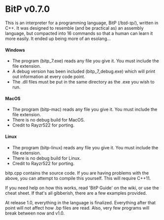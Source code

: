# BitP v0.7.0

This is an interpreter for a programming language, BitP (/bɪd-ɪp/), written in C++.
It was designed to resemble (and be practical as) an assembly language, but compacted into 16 commands so that a human can learn it more easily.
It ended up being more of an esolang...

#### Windows
 - The program (bitp\_7.exe) reads any file you give it. You must include the file extension.
 - A debug version has been included (bitp\_7\_debug.exe) which will print out information at every code point.
 - The .dll files must be put in the same directory as the .exe you wish to run.

#### MacOS
 - The program (bitp-mac) reads any file you give it. You must include the file extension.
 - There is no debug build for MacOS.
 - Credit to Rayzr522 for porting.
 
#### Linux
 - The program (bitp-linux) reads any file you give it. You must include the file extension.
 - There is no debug build for Linux.
 - Credit to Rayzr522 for porting.

bitp.cpp contains the source code. If you are having problems with the above, you can attempt to compile this yourself. This will require C++11.

If you need help on how this works, read 'BitP Guide' on the wiki, or use the cheat sheet. If that's all gibberish, there are a few examples provided.

At release 1.0, everything in the language is finalized. Everything after that point will not affect how .bp files are read.
Also, very few programs will break between now and v1.0.